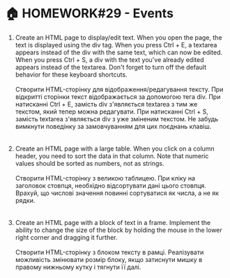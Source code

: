 # 🏠 HOMEWORK#29 - Events
<ol>
<li>Create an HTML page to display/edit text. When you open the page, the text is displayed using the div tag. When you press Ctrl + E, a textarea appears instead of the div with the same text, which can now be edited. When you press Ctrl + S, a div with the text you've already edited appears instead of the textarea. Don't forget to turn off the default behavior for these keyboard shortcuts.<br/><br/>
Створити HTML-сторінку для відображення/редагування тексту. При відкритті сторінки текст відображається за допомогою тега div. При натисканні Ctrl + E, замість div з'являється textarea з тим же текстом, який тепер можна редагувати. При натисканні Ctrl + S, замість textarea з'являється div з уже зміненим текстом. Не забудь вимкнути поведінку за замовчуванням для цих поєднань клавіш.<br/><br/><br/>
</li>
<li>
Create an HTML page with a large table. When you click on a column header, you need to sort the data in that column. Note that numeric values should be sorted as numbers, not as strings.<br/><br/>
Створити HTML-сторінку з великою таблицею. При кліку на заголовок стовпця, необхідно відсортувати дані цього стовпця. Врахуй, що числові значення повинні сортуватися як числа, а не як рядки.<br/><br/><br/>
</li>
<li>
Create an HTML page with a block of text in a frame. Implement the ability to change the size of the block by holding the mouse in the lower right corner and dragging it further.<br/><br/>
Створити HTML-сторінку з блоком тексту в рамці. Реалізувати можливість змінювати розмір блоку, якщо затиснути мишку в правому нижньому кутку і тягнути її далі.<br/>
</li>
</ol>
